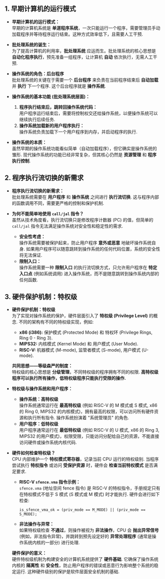 
## 1. 早期计算机的运行模式

- **早期计算机的运行模式：**  
  早期的计算机系统是 **单道程序系统**，一次只能运行一个程序，需要管理员手动加载程序并等待程序运行结束。这种方式效率低下，且需要人工干预.

- **批处理系统的诞生：**  
  为了提高计算机的利用率，**批处理系统** 应运而生。批处理系统的核心思想是 **自动化程序执行**，预先准备一组程序，让计算机 **自动** 依次执行，无需人工干预.

- **操作系统的角色：后台程序**  
  批处理系统的关键在于需要一个 **后台程序** 来负责在当前程序结束后 **自动加载** 并 **执行** 下一个程序. 这个后台程序就是 **操作系统**.

- **操作系统的基本功能 (批处理系统层面)：**  
  1. **程序执行结束后，跳转回操作系统代码：**  
     用户程序运行结束后，需要将控制权交还给操作系统，以便操作系统可以继续执行后续任务.
  2. **操作系统加载新的用户程序执行：**  
     操作系统负责加载下一个用户程序到内存，并启动程序的执行.

- **操作系统的本质：**  
  虽然早期的操作系统功能看似简单（自动加载程序），但它确实是操作系统的雏形. 现代操作系统的功能已经非常复杂，但其核心仍然是 **资源管理** 和 **程序执行控制**.

## 2. 程序执行流切换的新需求

- **程序执行流切换的新需求：**  
  批处理系统需要在 **用户程序** 和 **操作系统** 之间进行 **执行流切换**. 这与程序内部的函数调用不同，需要更严格的控制和保护机制.

- **为何不能简单地使用 `call/jal` 指令？**  
  虽然从技术角度看，执行流切换只是修改程序计数器 (PC) 的值，但简单的 `call/jal` 指令无法满足操作系统对安全性和稳定性的需求.
  - **安全性考虑：**  
    操作系统需要被保护起来，防止用户程序 **意外或恶意** 地破坏操作系统自身. 如果用户程序可以随意跳转到操作系统的任何代码位置，系统的安全性将无法保证.
  - **限制入口：**  
    操作系统需要一种 **限制入口** 的执行流切换方式，只允许用户程序在 **特定入口点** (例如系统调用) 进入操作系统，而不是随意跳转到操作系统内部的任何函数.

## 3. 硬件保护机制：特权级

- **硬件保护机制：特权级**  
  为了实现对操作系统的保护，硬件层面引入了 **特权级 (Privilege Level)** 的概念. 不同的架构有不同的特权级实现，例如:
  - **x86 (i386):** 保护模式 (Protected Mode) 和 特权环 (Privilege Rings, Ring 0 - Ring 3).
  - **MIPS32:** 内核模式 (Kernel Mode) 和 用户模式 (User Mode).
  - **RISC-V:** 机器模式 (M-mode), 监管者模式 (S-mode), 用户模式 (U-mode).

  **共同思想——等级森严的制度：**  
  特权级的核心思想是 **分级管理**，不同特权级的程序拥有不同的权限. **高特权级程序可以执行所有操作，低特权级程序只能执行受限的操作.**

- **特权级与操作系统和用户程序：**
  - **操作系统：高特权级**  
    操作系统通常运行在 **最高特权级** (例如 RISC-V 的 M 模式或 S 模式, x86 的 Ring 0, MIPS32 的内核模式)，拥有最高的权限，可以访问所有硬件资源和执行所有指令. 操作系统扮演着 "系统管理员" 的角色.
  - **用户程序：低特权级**  
    用户程序通常运行在 **最低特权级** (例如 RISC-V 的 U 模式, x86 的 Ring 3, MIPS32 的用户模式)，权限受限，只能访问分配给自己的资源，不能直接访问硬件或操作系统内核代码.

- **硬件如何检查特权级？**  
  CPU 内部维护一个 **特权模式寄存器**，记录当前 CPU 运行的特权级别. 当程序尝试执行 **特权指令** 或访问 **受保护资源** 时，硬件会 **检查当前特权模式** 是否满足要求.
  - **RISC-V `sfence.vma` 指令示例：**  
    `sfence.vma` (地址空间 fence 指令) 是 RISC-V 的特权指令，手册规定只有在特权模式不低于 S 模式 (S 模式或 M 模式) 时才能执行. 硬件会进行如下检查:
    ```
    is_sfence_vma_ok = (priv_mode == M_MODE) || (priv_mode == S_MODE);
    ```
  - **非法操作与异常：**  
    如果特权级检查 **不通过**，则操作被视为 **非法操作**，CPU 会 **抛出异常信号** (例如，非法指令异常)，并跳转到预先设定好的 **异常处理程序** (通常是操作系统内核的一部分) 进行处理.

  **硬件保护的意义：**  
  硬件特权级机制为构建安全的计算机系统提供了 **硬件基础**. 它确保了操作系统内核的 **隔离性** 和 **安全性**，防止用户程序的错误或恶意行为影响整个系统的稳定运行. 这种硬件级别的保护是软件层面安全机制的基础.